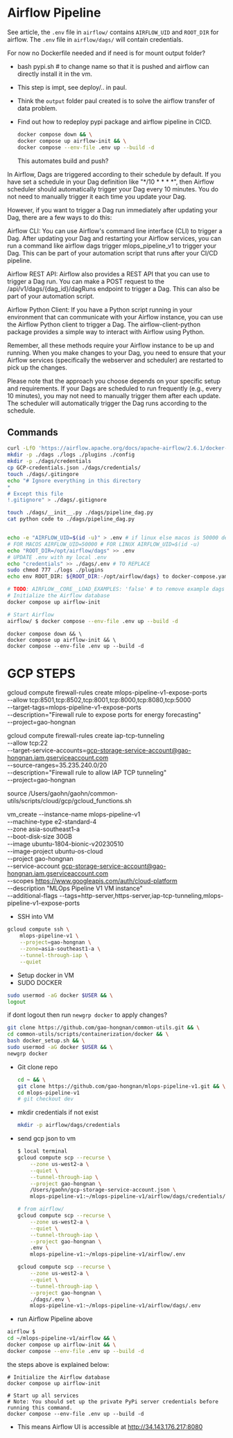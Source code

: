 # Airflow Pipeline

See article, the `.env` file in `airflow/` contains `AIRFLOW_UID` and `ROOT_DIR` for airflow.
The `.env` file in `airflow/dags/` will contain credentials.

For now no Dockerfile needed and if need is for mount output folder?

- bash pypi.sh # to change name so that it is pushed and airflow can directly install it in the vm.
- This step is impt, see deploy/.. in paul.
- Think the `output` folder paul created is to solve the airflow transfer of data problem.
- Find out how to redeploy pypi package and airflow pipeline in CICD.

    ```bash
    docker compose down && \
    docker compose up airflow-init && \
    docker compose --env-file .env up --build -d
    ```

    This automates build and push?

In Airflow, Dags are triggered according to their schedule by default. If you have set a schedule in your Dag definition like "*/10 * * * *", then Airflow scheduler should automatically trigger your Dag every 10 minutes. You do not need to manually trigger it each time you update your Dag.

However, if you want to trigger a Dag run immediately after updating your Dag, there are a few ways to do this:

Airflow CLI: You can use Airflow's command line interface (CLI) to trigger a Dag. After updating your Dag and restarting your Airflow services, you can run a command like airflow dags trigger mlops_pipeline_v1 to trigger your Dag. This can be part of your automation script that runs after your CI/CD pipeline.

Airflow REST API: Airflow also provides a REST API that you can use to trigger a Dag run. You can make a POST request to the /api/v1/dags/{dag_id}/dagRuns endpoint to trigger a Dag. This can also be part of your automation script.

Airflow Python Client: If you have a Python script running in your environment that can communicate with your Airflow instance, you can use the Airflow Python client to trigger a Dag. The airflow-client-python package provides a simple way to interact with Airflow using Python.

Remember, all these methods require your Airflow instance to be up and running. When you make changes to your Dag, you need to ensure that your Airflow services (specifically the webserver and scheduler) are restarted to pick up the changes.

Please note that the approach you choose depends on your specific setup and requirements. If your Dags are scheduled to run frequently (e.g., every 10 minutes), you may not need to manually trigger them after each update. The scheduler will automatically trigger the Dag runs according to the schedule.

## Commands

```bash
curl -LfO 'https://airflow.apache.org/docs/apache-airflow/2.6.1/docker-compose.yaml'
mkdir -p ./dags ./logs ./plugins ./config
mkdir -p ./dags/credentials
cp GCP-credentials.json ./dags/credentials/
touch ./dags/.gitingore
echo "# Ignore everything in this directory
*
# Except this file
!.gitignore" > ./dags/.gitignore

touch ./dags/__init__.py ./dags/pipeline_dag.py
cat python code to ./dags/pipeline_dag.py


echo -e "AIRFLOW_UID=$(id -u)" > .env # if linux else macos is 50000 default
# FOR MACOS AIRFLOW_UID=50000 # FOR LINUX AIRFLOW_UID=$(id -u)
echo "ROOT_DIR=/opt/airflow/dags" >> .env
# UPDATE .env with my local .env
echo "credentials" >> ./dags/.env # TO REPLACE
sudo chmod 777 ./logs ./plugins
echo env ROOT_DIR: ${ROOT_DIR:-/opt/airflow/dags} to docker-compose.yaml # TODO: check if AIRFLOW_PROJ_DIR is the same as ROOT_DIR if yes then remove ROOT_DIR

# TODO: AIRFLOW__CORE__LOAD_EXAMPLES: 'false' # to remove example dags
# Initialize the Airflow database
docker compose up airflow-init

# Start Airflow
airflow/ $ docker compose --env-file .env up --build -d
```

```
docker compose down && \
docker compose up airflow-init && \
docker compose --env-file .env up --build -d
```

# GCP STEPS

gcloud compute firewall-rules create mlops-pipeline-v1-expose-ports \
    --allow tcp:8501,tcp:8502,tcp:8001,tcp:8000,tcp:8080,tcp:5000 \
    --target-tags=mlops-pipeline-v1-expose-ports \
    --description="Firewall rule to expose ports for energy forecasting" \
    --project=gao-hongnan

gcloud compute firewall-rules create iap-tcp-tunneling \
    --allow tcp:22 \
    --target-service-accounts=gcp-storage-service-account@gao-hongnan.iam.gserviceaccount.com \
    --source-ranges=35.235.240.0/20 \
    --description="Firewall rule to allow IAP TCP tunneling" \
    --project=gao-hongnan

source /Users/gaohn/gaohn/common-utils/scripts/cloud/gcp/gcloud_functions.sh

vm_create --instance-name mlops-pipeline-v1 \
    --machine-type e2-standard-4 \
    --zone asia-southeast1-a \
    --boot-disk-size 30GB \
    --image ubuntu-1804-bionic-v20230510 \
    --image-project ubuntu-os-cloud \
    --project gao-hongnan \
    --service-account gcp-storage-service-account@gao-hongnan.iam.gserviceaccount.com \
    --scopes https://www.googleapis.com/auth/cloud-platform \
    --description "MLOps Pipeline V1 VM instance" \
    --additional-flags --tags=http-server,https-server,iap-tcp-tunneling,mlops-pipeline-v1-expose-ports

- SSH into VM

```bash
gcloud compute ssh \
    mlops-pipeline-v1 \
    --project=gao-hongnan \
    --zone=asia-southeast1-a \
    --tunnel-through-iap \
    --quiet
```

- Setup docker in VM
- SUDO DOCKER

```bash
sudo usermod -aG docker $USER && \
logout
```
if dont logout then run `newgrp docker` to apply changes?

```bash
git clone https://github.com/gao-hongnan/common-utils.git && \
cd common-utils/scripts/containerization/docker && \
bash docker_setup.sh && \
sudo usermod -aG docker $USER && \
newgrp docker

```

- Git clone repo

    ```bash
    cd ~ && \
    git clone https://github.com/gao-hongnan/mlops-pipeline-v1.git && \
    cd mlops-pipeline-v1
    # git checkout dev
    ```

- mkdir credentials if not exist

    ```bash
    mkdir -p airflow/dags/credentials
    ```

- send gcp json to vm

    ```bash
    $ local terminal
    gcloud compute scp --recurse \
        --zone us-west2-a \
        --quiet \
        --tunnel-through-iap \
        --project gao-hongnan \
        /Users/gaohn/gcp-storage-service-account.json \
        mlops-pipeline-v1:~/mlops-pipeline-v1/airflow/dags/credentials/
    ```

    ```bash
    # from airflow/
    gcloud compute scp --recurse \
        --zone us-west2-a \
        --quiet \
        --tunnel-through-iap \
        --project gao-hongnan \
        .env \
        mlops-pipeline-v1:~/mlops-pipeline-v1/airflow/.env

    gcloud compute scp --recurse \
        --zone us-west2-a \
        --quiet \
        --tunnel-through-iap \
        --project gao-hongnan \
        ./dags/.env \
        mlops-pipeline-v1:~/mlops-pipeline-v1/airflow/dags/.env
    ```


- run Airflow Pipeline above

```bash
airflow $
cd ~/mlops-pipeline-v1/airflow && \
docker compose up airflow-init && \
docker compose --env-file .env up --build -d
```

the steps above is explained below:

```
# Initialize the Airflow database
docker compose up airflow-init

# Start up all services
# Note: You should set up the private PyPi server credentials before running this command.
docker compose --env-file .env up --build -d
```

- This means Airflow UI is accessible at http://34.143.176.217:8080